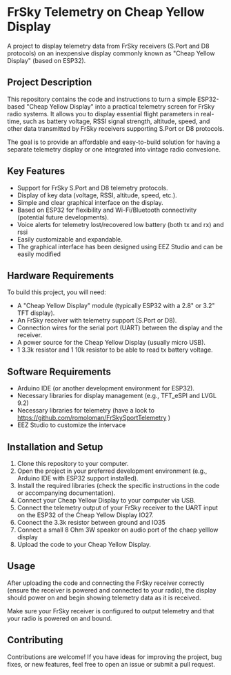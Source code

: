 # FrSky Telemetry on Cheap Yellow Display

A project to display telemetry data from FrSky receivers (S.Port and D8 protocols) on an inexpensive display commonly known as "Cheap Yellow Display" (based on ESP32).

## Project Description

This repository contains the code and instructions to turn a simple ESP32-based "Cheap Yellow Display" into a practical telemetry screen for FrSky radio systems. It allows you to display essential flight parameters in real-time, such as battery voltage, RSSI signal strength, altitude, speed, and other data transmitted by FrSky receivers supporting S.Port or D8 protocols.

The goal is to provide an affordable and easy-to-build solution for having a separate telemetry display or one integrated into vintage radio convesione.

## Key Features

* Support for FrSky S.Port and D8 telemetry protocols.
* Display of key data (voltage, RSSI, altitude, speed, etc.).
* Simple and clear graphical interface on the display.
* Based on ESP32 for flexibility and Wi-Fi/Bluetooth connectivity (potential future developments).
* Voice alerts for telemetry lost/recovered low battery (both tx and rx) and rssi
* Easily customizable and expandable.
* The graphical interface has been designed using EEZ Studio and can be easily modified

## Hardware Requirements

To build this project, you will need:

* A "Cheap Yellow Display" module (typically ESP32 with a 2.8" or 3.2" TFT display).
* An FrSky receiver with telemetry support (S.Port or D8).
* Connection wires for the serial port (UART) between the display and the receiver.
* A power source for the Cheap Yellow Display (usually micro USB).
* 1 3.3k resistor and 1 10k resistor to be able to read tx battery voltage.

## Software Requirements

* Arduino IDE (or another development environment for ESP32).
* Necessary libraries for display management (e.g., TFT_eSPI and LVGL 9.2)
* Necessary libraries for telemetry (have a look to https://github.com/romoloman/FrSkySportTelemetry )
* EEZ Studio to customize the intervace
  
## Installation and Setup

1.  Clone this repository to your computer.
2.  Open the project in your preferred development environment (e.g., Arduino IDE with ESP32 support installed).
3.  Install the required libraries (check the specific instructions in the code or accompanying documentation).
4.  Connect your Cheap Yellow Display to your computer via USB.
5.  Connect the telemetry output of your FrSky receiver to the UART input on the ESP32 of the Cheap Yellow Display IO27.
6.  Coonect the 3.3k resistor between ground and IO35
7.  Connect a small 8 Ohm 3W speaker on audio port of the chaep yelllow display
8.  Upload the code to your Cheap Yellow Display.

## Usage

After uploading the code and connecting the FrSky receiver correctly (ensure the receiver is powered and connected to your radio), the display should power on and begin showing telemetry data as it is received.

Make sure your FrSky receiver is configured to output telemetry and that your radio is powered on and bound.

## Contributing

Contributions are welcome! If you have ideas for improving the project, bug fixes, or new features, feel free to open an issue or submit a pull request.
